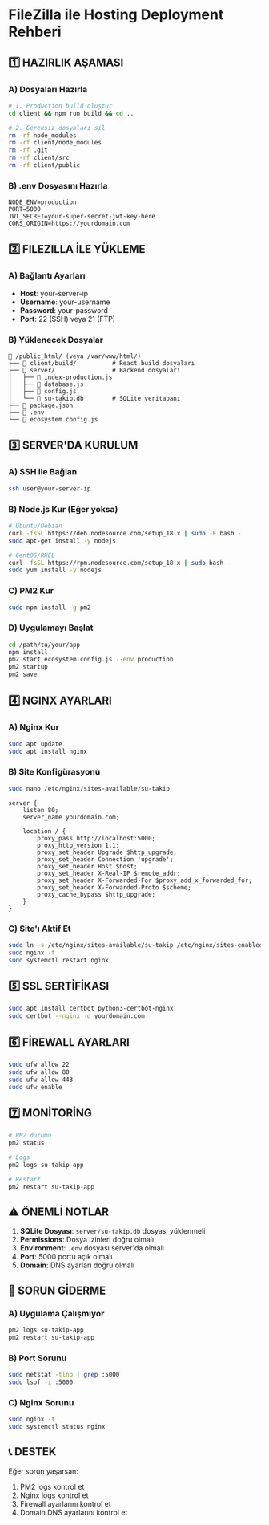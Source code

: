 # FileZilla ile Hosting Deployment Rehberi

## 1️⃣ HAZIRLIK AŞAMASI

### A) Dosyaları Hazırla
```bash
# 1. Production build oluştur
cd client && npm run build && cd ..

# 2. Gereksiz dosyaları sil
rm -rf node_modules
rm -rf client/node_modules
rm -rf .git
rm -rf client/src
rm -rf client/public
```

### B) .env Dosyasını Hazırla
```env
NODE_ENV=production
PORT=5000
JWT_SECRET=your-super-secret-jwt-key-here
CORS_ORIGIN=https://yourdomain.com
```

## 2️⃣ FILEZILLA İLE YÜKLEME

### A) Bağlantı Ayarları
- **Host**: your-server-ip
- **Username**: your-username
- **Password**: your-password
- **Port**: 22 (SSH) veya 21 (FTP)

### B) Yüklenecek Dosyalar
```
📁 /public_html/ (veya /var/www/html/)
├── 📁 client/build/          # React build dosyaları
├── 📁 server/                # Backend dosyaları
│   ├── 📄 index-production.js
│   ├── 📄 database.js
│   ├── 📄 config.js
│   └── 📄 su-takip.db        # SQLite veritabanı
├── 📄 package.json
├── 📄 .env
└── 📄 ecosystem.config.js
```

## 3️⃣ SERVER'DA KURULUM

### A) SSH ile Bağlan
```bash
ssh user@your-server-ip
```

### B) Node.js Kur (Eğer yoksa)
```bash
# Ubuntu/Debian
curl -fsSL https://deb.nodesource.com/setup_18.x | sudo -E bash -
sudo apt-get install -y nodejs

# CentOS/RHEL
curl -fsSL https://rpm.nodesource.com/setup_18.x | sudo bash -
sudo yum install -y nodejs
```

### C) PM2 Kur
```bash
sudo npm install -g pm2
```

### D) Uygulamayı Başlat
```bash
cd /path/to/your/app
npm install
pm2 start ecosystem.config.js --env production
pm2 startup
pm2 save
```

## 4️⃣ NGINX AYARLARI

### A) Nginx Kur
```bash
sudo apt update
sudo apt install nginx
```

### B) Site Konfigürasyonu
```bash
sudo nano /etc/nginx/sites-available/su-takip
```

```nginx
server {
    listen 80;
    server_name yourdomain.com;

    location / {
        proxy_pass http://localhost:5000;
        proxy_http_version 1.1;
        proxy_set_header Upgrade $http_upgrade;
        proxy_set_header Connection 'upgrade';
        proxy_set_header Host $host;
        proxy_set_header X-Real-IP $remote_addr;
        proxy_set_header X-Forwarded-For $proxy_add_x_forwarded_for;
        proxy_set_header X-Forwarded-Proto $scheme;
        proxy_cache_bypass $http_upgrade;
    }
}
```

### C) Site'ı Aktif Et
```bash
sudo ln -s /etc/nginx/sites-available/su-takip /etc/nginx/sites-enabled/
sudo nginx -t
sudo systemctl restart nginx
```

## 5️⃣ SSL SERTİFİKASI

```bash
sudo apt install certbot python3-certbot-nginx
sudo certbot --nginx -d yourdomain.com
```

## 6️⃣ FİREWALL AYARLARI

```bash
sudo ufw allow 22
sudo ufw allow 80
sudo ufw allow 443
sudo ufw enable
```

## 7️⃣ MONİTORİNG

```bash
# PM2 durumu
pm2 status

# Logs
pm2 logs su-takip-app

# Restart
pm2 restart su-takip-app
```

## ⚠️ ÖNEMLİ NOTLAR

1. **SQLite Dosyası**: `server/su-takip.db` dosyası yüklenmeli
2. **Permissions**: Dosya izinleri doğru olmalı
3. **Environment**: `.env` dosyası server'da olmalı
4. **Port**: 5000 portu açık olmalı
5. **Domain**: DNS ayarları doğru olmalı

## 🔧 SORUN GİDERME

### A) Uygulama Çalışmıyor
```bash
pm2 logs su-takip-app
pm2 restart su-takip-app
```

### B) Port Sorunu
```bash
sudo netstat -tlnp | grep :5000
sudo lsof -i :5000
```

### C) Nginx Sorunu
```bash
sudo nginx -t
sudo systemctl status nginx
```

## 📞 DESTEK

Eğer sorun yaşarsan:
1. PM2 logs kontrol et
2. Nginx logs kontrol et
3. Firewall ayarlarını kontrol et
4. Domain DNS ayarlarını kontrol et
